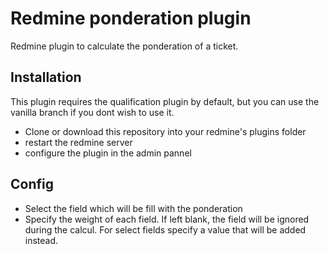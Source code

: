 # Redmine ponderation plugin

Redmine plugin to calculate the ponderation of a ticket.

## Installation

This plugin requires the qualification plugin by default, but you can use the vanilla branch if you dont wish to use it.

- Clone or download this repository into your redmine's plugins folder
- restart the redmine server
- configure the plugin in the admin pannel

## Config

- Select the field which will be fill with the ponderation
- Specify the weight of each field. If left blank, the field will be ignored during the calcul. For select fields specify a value that will be added instead.